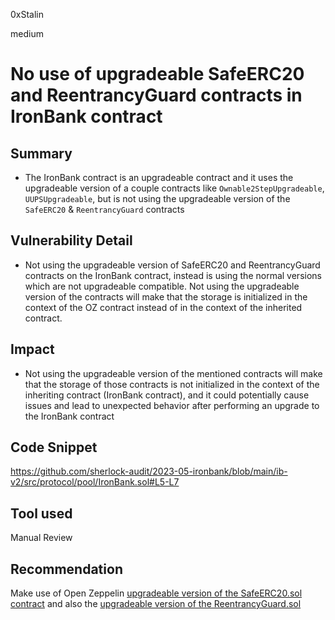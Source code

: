 0xStalin

medium

# No use of upgradeable SafeERC20 and ReentrancyGuard contracts in IronBank contract

## Summary
- The IronBank contract is an upgradeable contract and it uses the upgradeable version of a couple contracts like `Ownable2StepUpgradeable`, `UUPSUpgradeable`, but is not using the upgradeable version of the `SafeERC20` & `ReentrancyGuard` contracts

## Vulnerability Detail
- Not using the upgradeable version of SafeERC20 and ReentrancyGuard contracts on the IronBank contract, instead is using the normal versions which are not upgradeable compatible. Not using the upgradeable version of the contracts will make that the storage is initialized in the context of the OZ contract instead of in the context of the inherited contract.

## Impact
- Not using the upgradeable version of the mentioned contracts will make that the storage of those contracts is not initialized in the context of the inheriting contract (IronBank contract), and it could potentially cause issues and lead to unexpected behavior after performing an upgrade to the IronBank contract

## Code Snippet
https://github.com/sherlock-audit/2023-05-ironbank/blob/main/ib-v2/src/protocol/pool/IronBank.sol#L5-L7

## Tool used
Manual Review

## Recommendation
Make use of Open Zeppelin [upgradeable version of the SafeERC20.sol contract](https://github.com/OpenZeppelin/openzeppelin-contracts-upgradeable/blob/master/contracts/token/ERC20/utils/SafeERC20Upgradeable.sol) and also the [upgradeable version of the ReentrancyGuard.sol](https://github.com/OpenZeppelin/openzeppelin-contracts-upgradeable/blob/master/contracts/security/ReentrancyGuardUpgradeable.sol)